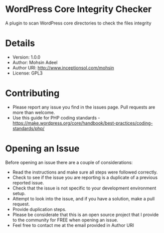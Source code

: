 # WordPress Core Integrity Checker
A plugin to scan WordPress core directories to check the files integrity

# Details
 * Version: 1.0.0
 * Author: Mohsin Adeel
 * Author URI: http://www.inceptionsol.com/mohsin
 * License: GPL3
 
 # Contributing
 * Please report any issue you find in the issues page. Pull requests are more than welcome.
 * Use this guide for PHP coding standards - https://make.wordpress.org/core/handbook/best-practices/coding-standards/php/
 
 # Opening an Issue
 Before opening an issue there are a couple of considerations:
 
 *  Read the instructions and make sure all steps were followed correctly.
 *  Check to see if the issue you are reporting is a duplicate of a previous reported issue.
 *  Check that the issue is not specific to your development environment setup.
 *  Attempt to look into the issue, and if you have a solution, make a pull request.
 *  Provide duplication steps.
 *  Please be considerate that this is an open source project that I provide to the community for FREE when opening an issue.
 *  Feel free to contact me at the email provided in Author URI
 
